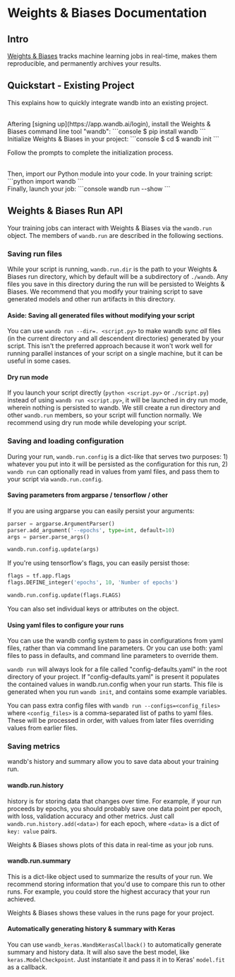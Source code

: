 # Weights & Biases Documentation

## Intro

[Weights & Biases](http://wandb.com) tracks machine learning jobs in real-time, makes them reproducible, and permanently archives your results.

## Quickstart - Existing Project

This explains how to quickly integrate wandb into an existing project.

<br>
Aftering [signing up](https://app.wandb.ai/login), install the Weights & Biases command line tool "wandb":
```console
$ pip install wandb
```

<br>
Initialize Weights & Biases in your project:
```console
$ cd <project_directory>
$ wandb init
```

Follow the prompts to complete the initialization process.

<br>
Then, import our Python module into your code. In your training script:
```python
import wandb
```

<br>
Finally, launch your job:
```console
wandb run --show <train.py>
```

## Weights & Biases Run API

Your training jobs can interact with Weights & Biases via the `wandb.run` object. The members of `wandb.run` are described in the following sections.

### Saving run files

While your script is running, `wandb.run.dir` is the path to your Weights & Biases run directory, which by default will be a subdirectory of `./wandb`. Any files you save in this directory during the run will be persisted to Weights & Biases. We recommend that you modify your training script to save generated models and other run artifacts in this directory.

#### Aside: Saving all generated files without modifying your script

You can use `wandb run --dir=. <script.py>` to make wandb sync _all_ files (in the current directory and all descendent directories) generated by your script. This isn't the preferred approach because it won't work well for running parallel instances of your script on a single machine, but it can be useful in some cases.

#### Dry run mode

If you launch your script directly (`python <script.py>` or `./script.py`) instead of using `wandb run <script.py>`, it will be launched in dry run mode, wherein nothing is persisted to wandb. We still create a run directory and other `wandb.run` members, so your script will function normally. We recommend using dry run mode while developing your script.


### Saving and loading configuration

During your run, `wandb.run.config` is a dict-like that serves two purposes: 1) whatever you put into it will be persisted as the configuration for this run, 2) `wandb run` can optionally read in values from yaml files, and pass them to your script via `wandb.run.config`.


#### Saving parameters from argparse / tensorflow / other

If you are using argparse you can easily persist your arguments:
```python
parser = argparse.ArgumentParser()
parser.add_argument('--epochs', type=int, default=10)
args = parser.parse_args()

wandb.run.config.update(args)
```

If you're using tensorflow's flags, you can easily persist those:
```python
flags = tf.app.flags
flags.DEFINE_integer('epochs', 10, 'Number of epochs')

wandb.run.config.update(flags.FLAGS)
```

You can also set individual keys or attributes on the object.

#### Using yaml files to configure your runs

You can use the wandb config system to pass in configurations from yaml files, rather than via command line parameters. Or you can use both: yaml files to pass in defaults, and command line parameters to override them.

`wandb run` will always look for a file called "config-defaults.yaml" in the root directory of your project. If "config-defaults.yaml" is present it populates the contained values in wandb.run.config when your run starts. This file is generated when you run `wandb init`, and contains some example variables.

You can pass extra config files with `wandb run --configs=<config_files>` where `<config_files>` is a comma-separated list of paths to yaml files. These will be processed in order, with values from later files overriding values from earlier files.

### Saving metrics

wandb's history and summary allow you to save data about your training run.

#### wandb.run.history

history is for storing data that changes over time. For example, if your run proceeds by epochs, you should probably save one data point per epoch, with loss, validation accuracy and other metrics. Just call `wandb.run.history.add(<data>)` for each epoch, where `<data>` is a dict of `key: value` pairs.

Weights & Biases shows plots of this data in real-time as your job runs.

#### wandb.run.summary

This is a dict-like object used to summarize the results of your run. We recommend storing information that you'd use to compare this run to other runs. For example, you could store the highest accuracy that your run achieved.

Weights & Biases shows these values in the runs page for your project.


#### Automatically generating history & summary with Keras

You can use `wandb_keras.WandbKerasCallback()` to automatically generate summary and history data. It will also save the best model, like `keras.ModelCheckpoint`. Just instantiate it and pass it in to Keras' `model.fit` as a callback.